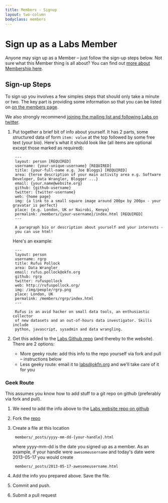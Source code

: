 ```yaml
---
title: Members - Signup
layout: two-column
bodyclass: members
---
```


# Sign up as a Labs Member

Anyone may sign up as a Member &ndash; just follow the sign-up steps below.
Not sure what this Member thing is all about? You can find out [more about
Membership here][members].

[members]: /members/

## Sign-up Steps

To sign up you involves a few simples steps that should only take a minute or
two. The key part is providing some information so that you can be listed
on [on the members page][members].

We also strongly recommend [joining the mailing list and following Labs on twitter](/contact/).

1. Put together a brief bit of info about yourself. It has 2 parts, some
   structured data of form `item: value` at the top followed by some free text
   (your bio). Here's what it should look like (all items are optional except
   those marked as required):

        ---
        layout: person [REQUIRED]
        username: {your-unique-username} [REQUIRED]
        title: {your-full-name e.g. Joe Bloggs} [REQUIRED]
        area: {terse description of your main activity area e.g. Software Developer, Data Wrangler, Blogger ...}
        email: {your.name@website.org}
        github: {github-username}
        twitter: {twitter-username}
        web: {home page}
        img: {a link to a small square image around 200px by 200px - your gravatar is perfect}
        place: {e.g. London, UK or Nairobi, Kenya}
        permalink: /members/{your-username}/index.html [REQUIRED]
        ---

        A paragraph bio or description about yourself and your interests -
        you can use html!

   Here's an example:

        ---
        layout: person
        username: rgrp
        title: Rufus Pollock
        area: Data Wrangler
        email: rufus.pollock@okfn.org
        github: rgrp
        twitter: rufuspollock
        web: http://rufuspollock.org/
        img: /img/people/rgrp.png
        place: London, UK
        permalink: /members/rgrp/index.html
        ---

        Rufus is an avid hacker on small data tools, an enthusiastic collector
        of new datasets and an out-of-hours data investigator. Skills include
        python, javascript, sysadmin and data wrangling.

2. Get this added to the [Labs Github repo][repo] (and thereby to the website).
   There are 2 options:

    * More geeky route: add this info to the repo yourself via fork and pull
      &ndash; instructions below
    * Less geeky route: email it to labs@okfn.org and we'll take care of it for
      you

### Geek Route

This assumes you know how to add stuff to a git repo on github (preferably via fork and pull).

1. We need to add the info above to the [Labs website repo on github][repo]

2. Fork the [repo][]

3. Create a file at this location

        members/_posts/yyyy-mm-dd-{your-handle}.html

   where yyyy-mm-dd is the date you signed up as a member. As an example, if
   your handle were `awesomeusername` and today's date were 2013-05-17 you
   would create

        members/_posts/2013-05-17-awesomeusername.html

4. Add the info you prepared above. Save the file.

5. Commit and push.

6. Submit a pull request

[repo]: https://github.com/okfn/okfn.github.com/


